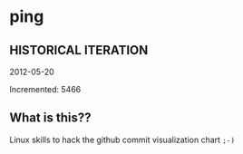 # ping

## HISTORICAL ITERATION
2012-05-20

Incremented: 5466

## What is this?? 
Linux skills to hack the github commit visualization chart `;-)`
